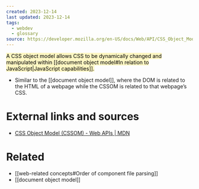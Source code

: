 ```yaml
---
created: 2023-12-14
last updated: 2023-12-14
tags:
  - webdev
  - glossary
source: https://developer.mozilla.org/en-US/docs/Web/API/CSS_Object_Model
---
```


<mark style="background: #FFF3A3A6;">A CSS object model allows CSS to be dynamically changed and manipulated within [[document object model#In relation to JavaScript|JavaScript capabilities]].</mark>
- Similar to the [[document object model]], where the DOM is related to the HTML of a webpage while the CSSOM is related to that webpage’s CSS.
# External links and sources
- [CSS Object Model (CSSOM) - Web APIs | MDN](https://developer.mozilla.org/en-US/docs/Web/API/CSS_Object_Model)
# Related
- [[web-related concepts#Order of component file parsing]]
- [[document object model]]